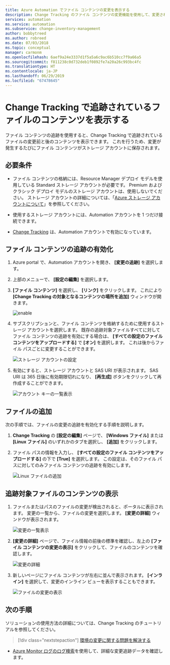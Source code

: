 ```yaml
---
title: Azure Automation でファイル コンテンツの変更を表示する
description: Change Tracking のファイル コンテンツの変更機能を使用して、変更されたファイルのコンテンツを表示できます。
services: automation
ms.service: automation
ms.subservice: change-inventory-management
author: bobbytreed
ms.author: robreed
ms.date: 07/03/2018
ms.topic: conceptual
manager: carmonm
ms.openlocfilehash: 6aef9a24e3337d1f5a5a6c9ac6b510cc7f9a66a5
ms.sourcegitcommit: f811238c0d732deb1f0892fe7a20a26c993bc4fc
ms.translationtype: HT
ms.contentlocale: ja-JP
ms.lasthandoff: 06/29/2019
ms.locfileid: "67478645"
---
```

# <a name="view-contents-of-a-file-that-is-being-tracked-with-change-tracking"></a>Change Tracking で追跡されているファイルのコンテンツを表示する

ファイル コンテンツの追跡を使用すると、Change Tracking で追跡されているファイルの変更前と後のコンテンツを表示できます。 これを行うため、変更が発生するたびにファイル コンテンツがストレージ アカウントに保存されます。

## <a name="requirements"></a>必要条件

* ファイル コンテンツの格納には、Resource Manager デプロイ モデルを使用している Standard ストレージ アカウントが必要です。 Premium およびクラシック デプロイ モデルのストレージ アカウントは、使用しないでください。 ストレージ アカウントの詳細については、「[Azure ストレージ アカウントについて](../storage/common/storage-create-storage-account.md)」を参照してください。

* 使用するストレージ アカウントには、Automation アカウントを 1 つだけ接続できます。

* [Change Tracking](automation-change-tracking.md) は、Automation アカウントで有効になっています。

## <a name="enable-file-content-tracking"></a>ファイル コンテンツの追跡の有効化

1. Azure portal で、Automation アカウントを開き、 **[変更の追跡]** を選択します。
2. 上部のメニューで、 **[設定の編集]** を選択します。
3. **[ファイル コンテンツ]** を選択し、 **[リンク]** をクリックします。 これにより **[Change Tracking の対象となるコンテンツの場所を追加]** ウィンドウが開きます。

   ![enable](./media/change-tracking-file-contents/enable.png)

4. サブスクリプションと、ファイル コンテンツを格納するために使用するストレージ アカウントを選択します。 既存の追跡対象ファイルすべてに対してファイル コンテンツの追跡を有効にする場合は、 **[すべての設定のファイル コンテンツをアップロードする]** で **[オン]** を選択します。 これは後からファイル パスごとに変更することができます。

   ![ストレージ アカウントの設定](./media/change-tracking-file-contents/storage-account.png)

5. 有効にすると、ストレージ アカウントと SAS URI が表示されます。 SAS URI は 365 日後に有効期限切れになり、 **[再生成]** ボタンをクリックして再作成することができます。

   ![アカウント キーの一覧表示](./media/change-tracking-file-contents/account-keys.png)

## <a name="add-a-file"></a>ファイルの追加

次の手順では、ファイルの変更の追跡を有効化する手順を説明します。

1. **Change Tracking** の **[設定の編集]** ページで、 **[Windows ファイル]** または **[Linux ファイル]** のいずれかのタブを選択し、 **[追加]** をクリックします。

1. ファイル パスの情報を入力し、 **[すべての設定のファイル コンテンツをアップロードする]** の下で **[True]** を選択します。 この設定は、そのファイル パスに対してのみファイル コンテンツの追跡を有効にします。

   ![Linux ファイルの追加](./media/change-tracking-file-contents/add-linux-file.png)

## <a name="viewing-the-contents-of-a-tracked-file"></a>追跡対象ファイルのコンテンツの表示

1. ファイルまたはパスのファイルの変更が検出されると、ポータルに表示されます。 変更の一覧から、ファイルの変更を選択します。 **[変更の詳細]** ウィンドウが表示されます。

   ![変更の一覧表示](./media/change-tracking-file-contents/change-list.png)

1. **[変更の詳細]** ページで、ファイル情報の前後の標準を確認し、左上の **[ファイル コンテンツの変更の表示]** をクリックして、ファイルのコンテンツを確認します。

   ![変更の詳細](./media/change-tracking-file-contents/change-details.png)

1. 新しいページにファイル コンテンツが左右に並んで表示されます。 **[インライン]** を選択して、変更のインライン ビューを表示することもできます。

   ![ファイルの変更の表示](./media/change-tracking-file-contents/view-file-changes.png)

## <a name="next-steps"></a>次の手順

ソリューションの使用方法の詳細については、Change Tracking のチュートリアルを参照してください。

> [!div class="nextstepaction"]
> [環境の変更に関する問題を解決する](automation-tutorial-troubleshoot-changes.md)

* [Azure Monitor ログのログ検索](../log-analytics/log-analytics-log-searches.md)を使用して、詳細な変更追跡データを確認します。

